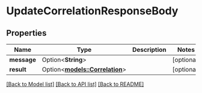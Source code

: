# UpdateCorrelationResponseBody

## Properties

Name | Type | Description | Notes
------------ | ------------- | ------------- | -------------
**message** | Option<**String**> |  | [optional]
**result** | Option<[**models::Correlation**](Correlation.md)> |  | [optional]

[[Back to Model list]](../README.md#documentation-for-models) [[Back to API list]](../README.md#documentation-for-api-endpoints) [[Back to README]](../README.md)


